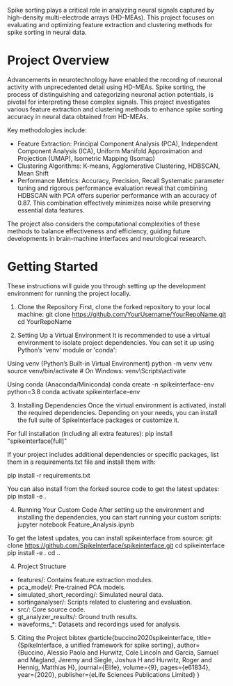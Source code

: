 Spike sorting plays a critical role in analyzing neural signals captured by high-density multi-electrode arrays (HD-MEAs). This project focuses on evaluating and optimizing feature extraction and clustering methods for spike sorting in neural data.

# Project Overview
Advancements in neurotechnology have enabled the recording of neuronal activity with unprecedented detail using HD-MEAs. Spike sorting, the process of distinguishing and categorizing neuronal action potentials, is pivotal for interpreting these complex signals. This project investigates various feature extraction and clustering methods to enhance spike sorting accuracy in neural data obtained from HD-MEAs.

Key methodologies include:

- Feature Extraction: Principal Component Analysis (PCA), Independent Component Analysis (ICA), Uniform Manifold Approximation and Projection (UMAP), Isometric Mapping (Isomap)
- Clustering Algorithms: K-means, Agglomerative Clustering, HDBSCAN, Mean Shift
- Performance Metrics: Accuracy, Precision, Recall
Systematic parameter tuning and rigorous performance evaluation reveal that combining HDBSCAN with PCA offers superior performance with an accuracy of 0.87. This combination effectively minimizes noise while preserving essential data features.

The project also considers the computational complexities of these methods to balance effectiveness and efficiency, guiding future developments in brain-machine interfaces and neurological research.

# Getting Started
These instructions will guide you through setting up the development environment for running the project locally.

1. Clone the Repository
First, clone the forked repository to your local machine:
git clone https://github.com/YourUsername/YourRepoName.git
cd YourRepoName

2. Setting Up a Virtual Environment
It is recommended to use a virtual environment to isolate project dependencies. You can set it up using Python’s 'venv' module or 'conda':

Using venv (Python’s Built-in Virtual Environment)
python -m venv venv
source venv/bin/activate  # On Windows: venv\Scripts\activate

Using conda (Anaconda/Miniconda)
conda create -n spikeinterface-env python=3.8
conda activate spikeinterface-env

3. Installing Dependencies
Once the virtual environment is activated, install the required dependencies. Depending on your needs, you can install the full suite of SpikeInterface packages or customize it.

For full installation (including all extra features):
pip install "spikeinterface[full]"

If your project includes additional dependencies or specific packages, list them in a requirements.txt file and install them with:

pip install -r requirements.txt

You can also install from the forked source code to get the latest updates:
pip install -e .

4. Running Your Custom Code
After setting up the environment and installing the dependencies, you can start running your custom scripts:
jupyter notebook Feature_Analysis.ipynb

To get the latest updates, you can install spikeinterface from source:
git clone https://github.com/SpikeInterface/spikeinterface.git
cd spikeinterface
pip install -e .
cd ..


4. Project Structure
- features/: Contains feature extraction modules.
- pca_model/: Pre-trained PCA models.
- simulated_short_recording/: Simulated neural data.
- sortinganalyser/: Scripts related to clustering and evaluation.
- src/: Core source code.
- gt_analyzer_results/: Ground truth results.
- waveforms_*: Datasets and recordings used for analysis.

5. Citing the Project
bibtex
@article{buccino2020spikeinterface,
  title={SpikeInterface, a unified framework for spike sorting},
  author={Buccino, Alessio Paolo and Hurwitz, Cole Lincoln and Garcia, Samuel and Magland, Jeremy and Siegle, Joshua H and Hurwitz, Roger and Hennig, Matthias H},
  journal={Elife},
  volume={9},
  pages={e61834},
  year={2020},
  publisher={eLife Sciences Publications Limited}
}


